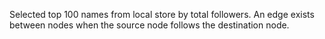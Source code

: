 Selected top 100 names from local store by total followers. An edge exists between nodes when the source
node follows the destination node.